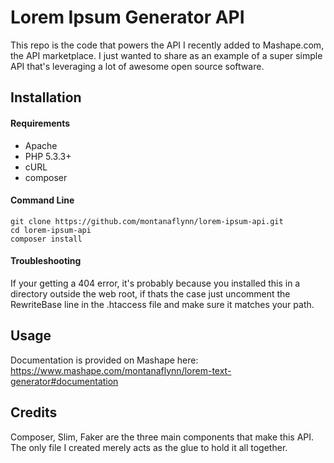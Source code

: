 # Lorem Ipsum Generator API

This repo is the code that powers the API I recently added to Mashape.com, the API marketplace.  I just wanted to share as an example of a super simple API that's leveraging a lot of awesome open source software.

## Installation

#### Requirements
- Apache
- PHP 5.3.3+
- cURL
- composer

#### Command Line
```
git clone https://github.com/montanaflynn/lorem-ipsum-api.git
cd lorem-ipsum-api
composer install
```
#### Troubleshooting
If your getting a 404 error, it's probably because you installed this in a directory outside the web root, if thats the case just uncomment the RewriteBase line in the .htaccess file and make sure it matches your path.

## Usage
Documentation is provided on Mashape here: https://www.mashape.com/montanaflynn/lorem-text-generator#documentation


## Credits
Composer, Slim, Faker are the three main components that make this API.  The only file I created merely acts as the glue to hold it all together.
